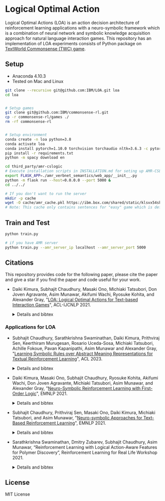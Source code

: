 # Logical Optimal Action

Logical Optimal Actions (LOA) is an action decision architecture of reinforcement learning applications with a neuro-symbolic framework which is a combination of neural network and symbolic knowledge acquisition approach for natural language interaction games. This repository has an implementation of LOA experiments consists of Python package on [TextWorld Commonsense (TWC) game](https://github.com/IBM/commonsense-rl). 

## Setup

- Anaconda 4.10.3
- Tested on Mac and Linux

```bash
git clone --recursive git@github.com:IBM/LOA.git loa
cd loa


# Setup games
git clone git@github.com:IBM/commonsense-rl.git 
cp -r commonsense-rl/games ./
rm -rf commonsense-rl


# Setup environment
conda create -n loa python=3.8
conda activate loa
conda install pytorch=1.10.0 torchvision torchaudio nltk=3.6.3 -c pytorch
pip install -r requirements.txt
python -m spacy download en

cd third_party/amr-cslogic
# Execute installation scripts in INSTALLATION.md for seting up AMR-CSLogic
export FLASK_APP=./amr_verbnet_semantics/web_app/__init__.py
python -m flask run --host=0.0.0.0 --port 5000 &
cd ../../

# If you don't want to run the server
mkdir -p cache
wget -O cache/amr_cache.pkl https://ibm.box.com/shared/static/klsvx54skc5wlf35qg3klo35ex25dbb0.pkl
# Note: This cache only contains sentences for "easy" game which is default in train.py
```

## Train and Test

```bash
python train.py

# if you have AMR server
python train.py --amr_server_ip localhost --amr_server_port 5000
```

## Citations

This repository provides code for the following paper, please cite the paper and give a star if you find the paper and code useful for your work.

- Daiki Kimura, Subhajit Chaudhury, Masaki Ono, Michiaki Tatsubori, Don Joven Agravante, Asim Munawar, Akifumi Wachi, Ryosuke Kohita, and Alexander Gray, "[LOA: Logical Optimal Actions for Text-based Interaction Games](https://aclanthology.org/2021.acl-demo.27/)", ACL-IJCNLP 2021.

  <details><summary>Details and bibtex</summary><div>

  The paper presents an initial demonstration of logical optimal action (LOA) on TextWorld (TW) Coin collector, TW Cooking, TW Commonsense, and Jericho. In this version, the human player can select an action by hand and recommendation action list from LOA with visualizing acquired knowledge for improvement of interpretability of trained rules.
  
  ```
  @inproceedings{kimura-etal-2021-loa,
      title = "{LOA}: Logical Optimal Actions for Text-based Interaction Games",
      author = "Kimura, Daiki  and  Chaudhury, Subhajit  and  Ono, Masaki  and  Tatsubori, Michiaki  and  Agravante, Don Joven  and  Munawar, Asim  and  Wachi, Akifumi  and  Kohita, Ryosuke  and  Gray, Alexander",
      booktitle = "Proceedings of the 59th Annual Meeting of the Association for Computational Linguistics and the 11th International Joint Conference on Natural Language Processing: System Demonstrations",
      month = aug,
      year = "2021",
      address = "Online",
      publisher = "Association for Computational Linguistics",
      url = "https://aclanthology.org/2021.acl-demo.27",
      doi = "10.18653/v1/2021.acl-demo.27",
      pages = "227--231"
  }
  ```
  </div></details>

### Applications for LOA


- Subhajit Chaudhury, Sarathkrishna Swaminathan, Daiki Kimura, Prithviraj Sen, Keerthiram Murugesan, Rosario Uceda-Sosa, Michiaki Tatsubori, Achille Fokoue, Pavan Kapanipathi, Asim Munawar and Alexander Gray, "[Learning Symbolic Rules over Abstract Meaning Representations for Textual Reinforcement Learning](https://research.ibm.com/publications/learning-symbolic-rules-over-abstract-meaning-representations-for-textual-reinforcement-learning)", ACL 2023.

  <details><summary>Details and bibtex</summary><div>

  Text-based reinforcement learning agents have predominantly been neural network-based models with embeddings-based representation, learning uninterpretable policies that often do not generalize well to unseen games. On the other hand, neuro-symbolic methods, specifically those that leverage an intermediate formal representation, are gaining significant attention in language understanding tasks. This is because of their advantages ranging from inherent interpretability, the lesser requirement of training data, and being generalizable in scenarios with unseen data. Therefore, in this paper, we propose a modular, NEuro-Symbolic Textual Agent (NESTA) that combines a generic semantic parser with a rule induction system to learn abstract interpretable rules as policies. Our experiments on established text-based game benchmarks show that the proposed NESTA method outperforms deep reinforcement learning-based techniques by achieving better generalization to unseen test games and learning from fewer training interactions.
  
  ```
  ```
  </div></details>

- Daiki Kimura, Masaki Ono, Subhajit Chaudhury, Ryosuke Kohita, Akifumi Wachi, Don Joven Agravante, Michiaki Tatsubori, Asim Munawar, and Alexander Gray, "[Neuro-Symbolic Reinforcement Learning with First-Order Logic](https://aclanthology.org/2021.emnlp-main.283/)", EMNLP 2021.

  <details><summary>Details and bibtex</summary><div>

  The paper shows an initial experiment of LOA by extracting first-order logical facts from text observation and external word meaning network on TextWorld Coin-collector. The experimental results show RL training with the proposed method converges significantly faster than other state-of-the-art neuro-symbolic methods in a TextWorld benchmark.

  ```
  @inproceedings{kimura-etal-2021-neuro,
      title = "Neuro-Symbolic Reinforcement Learning with First-Order Logic",
      author = "Kimura, Daiki  and  Ono, Masaki  and  Chaudhury, Subhajit  and  Kohita, Ryosuke  and  Wachi, Akifumi  and  Agravante, Don Joven  and  Tatsubori, Michiaki  and  Munawar, Asim  and  Gray, Alexander",
      booktitle = "Proceedings of the 2021 Conference on Empirical Methods in Natural Language Processing",
      month = nov,
      year = "2021",
      address = "Online and Punta Cana, Dominican Republic",
      publisher = "Association for Computational Linguistics",
      url = "https://aclanthology.org/2021.emnlp-main.283",
      pages = "3505--3511"
  }
  ```
  </div></details>


- Subhajit Chaudhury, Prithviraj Sen, Masaki Ono, Daiki Kimura, Michiaki Tatsubori, and Asim Munawar, "[Neuro-symbolic Approaches for Text-Based Reinforcement Learning](https://aclanthology.org/2021.emnlp-main.245/)", EMNLP 2021.

  <details><summary>Details and bibtex</summary><div>

  The paper presents SymboLic Action policy for Textual Environments (SLATE) method which is same concept of LOA. The method outperforms previous state-of-the-art methods for the coin collector game from 5-10x fewer training games.

  ```
  @inproceedings{chaudhury-etal-2021-neuro,
      title = "Neuro-Symbolic Approaches for Text-Based Policy Learning",
      author = "Chaudhury, Subhajit  and  Sen, Prithviraj  and  Ono, Masaki  and  Kimura, Daiki  and  Tatsubori, Michiaki  and  Munawar, Asim",
      booktitle = "Proceedings of the 2021 Conference on Empirical Methods in Natural Language Processing",
      month = nov,
      year = "2021",
      address = "Online and Punta Cana, Dominican Republic",
      publisher = "Association for Computational Linguistics",
      url = "https://aclanthology.org/2021.emnlp-main.245",
      pages = "3073--3078"
  }
  ```
  </div></details>


- Sarathkrishna Swaminathan, Dmitry Zubarev, Subhajit Chaudhury, Asim Munawar, “Reinforcement Learning with Logical Action-Aware Features for Polymer Discovery”, Reinforcement Learning for Real Life Workshop 2021.

  <details><summary>Details and bibtex</summary><div>

  The paper presents the first application of reinforcement learning in materials discovery domain that explicitly considers logical structure of the interactions between the RL agent and the environment. 

  ```
  @conference{swaminathan-etal-2021-reinforcement,
      title = "Reinforcement Learning with Logical Action-Aware Features for Polymer Discovery",
      author = "Swaminathan, Sarathkrishna  and  Zubarev, Dmitry  and  Chaudhury, Subhajit  and  Munawar, Asim",
      booktitle = "Reinforcement Learning for Real Life Workshop",
      year = "2021"
  }
  ```
  </div></details>


## License

MIT License
